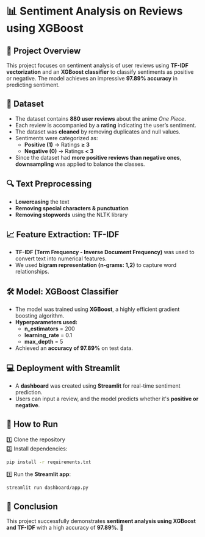 # **📊 Sentiment Analysis on Reviews using XGBoost**

## **📌 Project Overview**
This project focuses on sentiment analysis of user reviews using **TF-IDF vectorization** and an **XGBoost classifier** to classify sentiments as positive or negative. The model achieves an impressive **97.89% accuracy** in predicting sentiment.

## **📂 Dataset**  
- The dataset contains **880 user reviews** about the anime *One Piece*.  
- Each review is accompanied by a **rating** indicating the user’s sentiment.  
- The dataset was **cleaned** by removing duplicates and null values.  
- Sentiments were categorized as:  
  - **Positive (1)** → Ratings **≥ 3**  
  - **Negative (0)** → Ratings **< 3**  
- Since the dataset had **more positive reviews than negative ones**, **downsampling** was applied to balance the classes.  

## **🔍 Text Preprocessing**
- **Lowercasing** the text  
- **Removing special characters & punctuation**  
- **Removing stopwords** using the NLTK library  

## **📈 Feature Extraction: TF-IDF**
- **TF-IDF (Term Frequency - Inverse Document Frequency)** was used to convert text into numerical features.  
- We used **bigram representation (n-grams: 1,2)** to capture word relationships.  

## **🛠️ Model: XGBoost Classifier**
- The model was trained using **XGBoost**, a highly efficient gradient boosting algorithm.  
- **Hyperparameters used:**
  - **n_estimators** = 200  
  - **learning_rate** = 0.1  
  - **max_depth** = 5  
- Achieved an **accuracy of 97.89%** on test data. 

## **💻 Deployment with Streamlit**
- A **dashboard** was created using **Streamlit** for real-time sentiment prediction.
- Users can input a review, and the model predicts whether it's **positive or negative**.

## **🚀 How to Run**
1️⃣ Clone the repository  
2️⃣ Install dependencies:  
```bash
pip install -r requirements.txt
```  
3️⃣ Run the **Streamlit app**:  
```bash
streamlit run dashboard/app.py
```

## **📢 Conclusion**
This project successfully demonstrates **sentiment analysis using XGBoost and TF-IDF** with a high accuracy of **97.89%**. 🚀  

